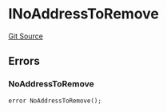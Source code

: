 # INoAddressToRemove
[Git Source](https://github.com/thrackle-io/tron/blob/c915f21b8dd526456aab7e2f9388d412d287d507/src/interfaces/IErrors.sol)


## Errors
### NoAddressToRemove

```solidity
error NoAddressToRemove();
```

